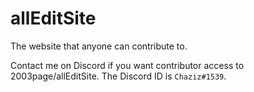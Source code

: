 # allEditSite
The website that anyone can contribute to.

Contact me on Discord if you want contributor access to 2003page/allEditSite. The Discord ID is ``Chaziz#1539``.
